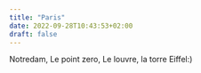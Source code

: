 ```yaml
---
title: "Paris"
date: 2022-09-28T10:43:53+02:00
draft: false
---
```

Notredam, Le point zero, Le louvre, la torre Eiffel:)

